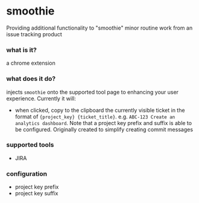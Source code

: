 # smoothie
Providing additional functionality to "smoothie" minor routine work from an issue tracking product

### what is it?
a chrome extension

### what does it do?
injects `smoothie` onto the supported tool page to enhancing your user experience. Currently it will:
* when clicked, copy to the clipboard the currently visible ticket in the format of `{project_key} {ticket_title}`. e.g. `ABC-123 Create an analytics dashboard`. Note that a project key prefix and suffix is able to be configured. Originally created to simplify creating commit messages




### supported tools
* JIRA

### configuration
* project key prefix
* project key suffix
